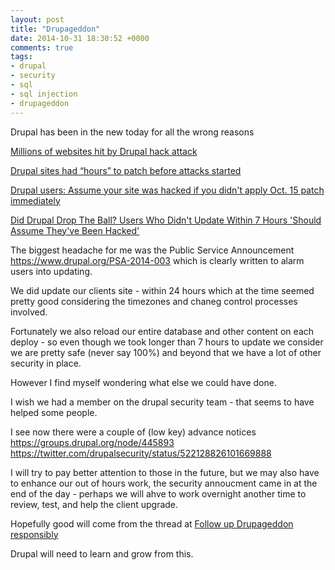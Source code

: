 ```yaml
---
layout: post
title: "Drupageddon"
date: 2014-10-31 18:30:52 +0000
comments: true
tags: 
- drupal
- security
- sql
- sql injection
- drupageddon
---
```


Drupal has been in the new today for all the wrong reasons

[Millions of websites hit by Drupal hack attack](http://www.bbc.co.uk/news/technology-29846539)

<!--more-->

[Drupal sites had “hours” to patch before attacks started](http://arstechnica.com/security/2014/10/drupal-sites-had-hours-to-patch-before-attacks-started/)

[Drupal users: Assume your site was hacked if you didn't apply Oct. 15 patch immediately](http://www.pcworld.com/article/2841372/drupal-if-you-werent-quick-to-patch-assume-your-site-was-hacked.html)

[Did Drupal Drop The Ball? Users Who Didn't Update Within 7 Hours 'Should Assume They've Been Hacked'](http://www.forbes.com/sites/thomasbrewster/2014/10/30/did-drupal-drop-the-ball-users-who-didnt-update-within-7-hours-should-assume-theyve-been-hacked/)



The biggest headache for me was the Public Service Announcement https://www.drupal.org/PSA-2014-003 which is clearly written to alarm users into updating.

We did update our clients site - within 24 hours which at the time seemed pretty good considering the timezones and chaneg control processes involved.

Fortunately we also reload our entire database and other content on each deploy - so even though we took longer than 7 hours to update we consider we are pretty safe (never say 100%) and beyond that we have a lot of other security in place.

However I find myself wondering what else we could have done.

I wish we had a member on the drupal security team - that seems to have helped some people.

I see now there were a couple of (low key) advance notices https://groups.drupal.org/node/445893 https://twitter.com/drupalsecurity/status/522128826101669888

I will try to pay better attention to those in the future, but we may also have to enhance our out of hours work, the security annoucment came in at the end of the day - perhaps we will ahve to work overnight another time to review, test, and help the client upgrade.

Hopefully good will come from the thread at [Follow up Drupageddon responsibly](https://groups.drupal.org/node/447468) 

Drupal will need to learn and grow from this.
